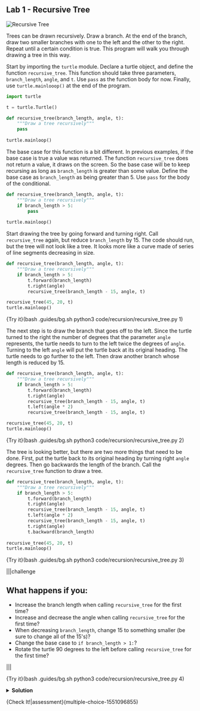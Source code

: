 ## Lab 1 - Recursive Tree

![Recursive Tree](.guides/images/fractal_tree.png)

Trees can be drawn recursively. Draw a branch. At the end of the branch, draw two smaller branches with one to the left and the other to the right. Repeat until a certain condition is true. This program will walk you through drawing a tree in this way.

Start by importing the `turtle` module. Declare a turtle object, and define the function `recursive_tree`. This function should take three parameters, `branch_length`, `angle`, and `t`. Use `pass` as the function body for now. Finally, use `turtle.mainlooop()` at the end of the program.

```python
import turtle

t = turtle.Turtle()

def recursive_tree(branch_length, angle, t):
    """Draw a tree recursively"""
    pass
  
turtle.mainloop()
```

The base case for this function is a bit different. In previous examples, if the base case is true a value was returned. The function `recursive_tree` does not return a value, it draws on the screen. So the base case will be to keep recursing as long as `branch_length` is greater than some value. Define the base case as `branch_length` as being greater than 5. Use `pass` for the body of the conditional.

```python
def recursive_tree(branch_length, angle, t):
    """Draw a tree recursively"""
    if branch_length > 5:
        pass
      
turtle.mainloop()
```

Start drawing the tree by going forward and turning right. Call `recursive_tree` again, but reduce `branch_length` by 15. The code should run, but the tree will not look like a tree. It looks more like a curve made of series of line segments decreasing in size.

```python
def recursive_tree(branch_length, angle, t):
    """Draw a tree recursively"""
    if branch_length > 5:
        t.forward(branch_length)
        t.right(angle)
        recursive_tree(branch_length - 15, angle, t)

recursive_tree(45, 20, t)
turtle.mainloop()
```

{Try it}(bash .guides/bg.sh python3 code/recursion/recursive_tree.py 1)

The next step is to draw the branch that goes off to the left. Since the turtle turned to the right the number of degrees that the parameter `angle` represents, the turtle needs to turn to the left twice the degrees of `angle`. Turning to the left `angle` will put the turtle back at its original heading. The turtle needs to go further to the left. Then draw another branch whose length is reduced by 15.

```python
def recursive_tree(branch_length, angle, t):
    """Draw a tree recursively"""
    if branch_length > 5:
        t.forward(branch_length)
        t.right(angle)
        recursive_tree(branch_length - 15, angle, t)
        t.left(angle * 2)
        recursive_tree(branch_length - 15, angle, t)

recursive_tree(45, 20, t)        
turtle.mainloop()
```

{Try it}(bash .guides/bg.sh python3 code/recursion/recursive_tree.py 2)

The tree is looking better, but there are two more things that need to be done. First, put the turtle back to its original heading by turning right `angle` degrees. Then go backwards the length of the branch. Call the `recursive_tree` function to draw a tree.

```python
def recursive_tree(branch_length, angle, t):
    """Draw a tree recursively"""
    if branch_length > 5:
        t.forward(branch_length)
        t.right(angle)
        recursive_tree(branch_length - 15, angle, t)
        t.left(angle * 2)
        recursive_tree(branch_length - 15, angle, t)
        t.right(angle)
        t.backward(branch_length)
        
recursive_tree(45, 20, t)
turtle.mainloop()
```

{Try it}(bash .guides/bg.sh python3 code/recursion/recursive_tree.py 3)

|||challenge
## What happens if you:
* Increase the branch length when calling `recursive_tree` for the first time?
* Increase and decrease the angle when calling `recursive_tree` for the first time?
* When decreasing `branch_length`, change 15 to something smaller (be sure to change all of the 15's)?
* Change the base case to `if branch_length > 1:`?
* Rotate the turtle 90 degrees to the left before calling `recursive_tree` for the first time?

|||

{Try it}(bash .guides/bg.sh python3 code/recursion/recursive_tree.py 4)

<details>
<<<<<<< HEAD
  <summary><strong>Solution</strong></summary> 
  
  ```python
  import turtle
=======
  <summary><strong>Solution</strong></summary>
  
  ```python
  import turtle
  
>>>>>>> dbb8af49e5231cccf6af9052f9e8c4eb7ee7dfd4
  t = turtle.Turtle()
  t.lt(90)
  t.penup()
  t.backward(150)
  t.pendown()
  t.speed(10)
  
  def recursive_tree(branch_length, angle, t):
<<<<<<< HEAD
      """Draw a tree recursively"""
      if branch_length > 5:
=======
      '''Draw a tree recursively'''
      if branch_length > 1:
>>>>>>> dbb8af49e5231cccf6af9052f9e8c4eb7ee7dfd4
          t.forward(branch_length)
          t.right(angle)
          recursive_tree(branch_length - 7, angle, t)
          t.left(angle * 2)
          recursive_tree(branch_length - 7, angle, t)
          t.right(angle)
          t.backward(branch_length)
<<<<<<< HEAD
        
=======
  
>>>>>>> dbb8af49e5231cccf6af9052f9e8c4eb7ee7dfd4
  recursive_tree(60, 20, t)
  turtle.mainloop()
  ```
  
</details>

{Check It!|assessment}(multiple-choice-1551096855)
